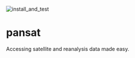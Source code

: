 ![install_and_test](https://github.com/hannahci/pansat/workflows/install_and_test/badge.svg)

# pansat
Accessing satellite and reanalysis data made easy.

